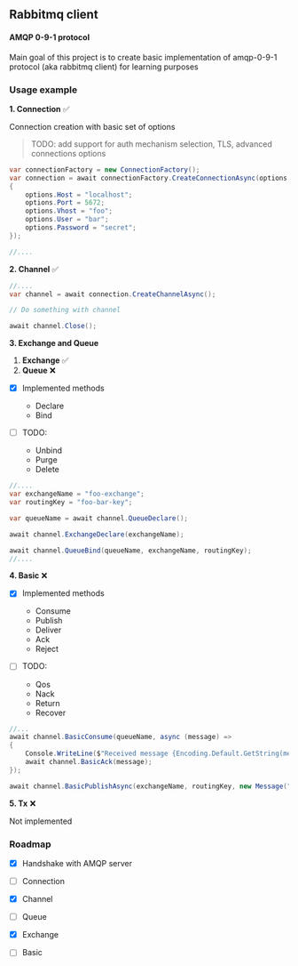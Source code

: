 ## Rabbitmq client
#### AMQP 0-9-1 protocol

Main goal of this project is to create basic implementation of amqp-0-9-1 protocol (aka rabbitmq client) for learning
purposes

### Usage example
**1. Connection** ✅

Connection creation with basic set of options 
> TODO: add support for auth mechanism selection, TLS, advanced connections options
```c#
var connectionFactory = new ConnectionFactory();
var connection = await connectionFactory.CreateConnectionAsync(options =>
{
    options.Host = "localhost";
    options.Port = 5672;
    options.Vhost = "foo";
    options.User = "bar";
    options.Password = "secret";
});

//....
```
**2. Channel** ✅
```c#
//....
var channel = await connection.CreateChannelAsync();

// Do something with channel

await channel.Close();
```
**3. Exchange and Queue**
  1. **Exchange** ✅
  2. **Queue** ❌
  - [x] Implemented methods
    - Declare
    - Bind

  - [ ] TODO:
    - Unbind
    - Purge
    - Delete
```c#
//....
var exchangeName = "foo-exchange";
var routingKey = "foo-bar-key";

var queueName = await channel.QueueDeclare();

await channel.ExchangeDeclare(exchangeName);

await channel.QueueBind(queueName, exchangeName, routingKey);
//....
```
**4. Basic** ❌
- [x] Implemented methods
  - Consume
  - Publish
  - Deliver
  - Ack
  - Reject


- [ ] TODO:
  - Qos
  - Nack
  - Return
  - Recover

```c#
//...
await channel.BasicConsume(queueName, async (message) =>
{
    Console.WriteLine($"Received message {Encoding.Default.GetString(message.Payload.Content)}");
    await channel.BasicAck(message);
});

await channel.BasicPublishAsync(exchangeName, routingKey, new Message("Hello from app!"u8.ToArray()));
```
**5. Tx** ❌

Not implemented


### Roadmap

- [x] Handshake with AMQP server
- [ ] Connection
- [x] Channel
- [ ] Queue
- [x] Exchange
- [ ] Basic

